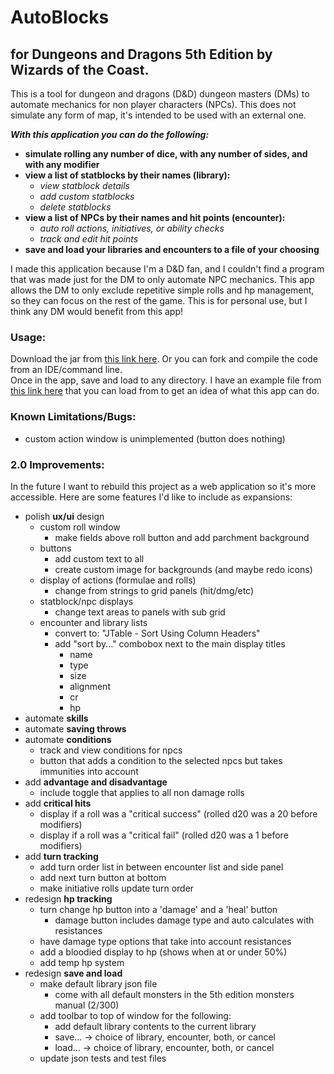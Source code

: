 # AutoBlocks
## for Dungeons and Dragons 5th Edition by Wizards of the Coast.
<p>
This is a tool for dungeon and dragons (D&D) dungeon masters (DMs) to automate mechanics for non player characters (NPCs).
This does not simulate any form of map, it's intended to be used with an external one.
</p>

***With this application you can do the following:***
  - **simulate rolling any number of dice, with any number of sides, and with any modifier**
  - **view a list of statblocks by their names (library):**
    - *view statblock details*
    - *add custom statblocks*
    - *delete statblocks*
  - **view a list of NPCs by their names and hit points (encounter):**
    - *auto roll actions, initiatives, or ability checks*
    - *track and edit hit points*
  - **save and load your libraries and encounters to a file of your choosing**

<p>
I made this application because I'm a D&D fan, and I couldn't find a program that was made just for the DM to only 
automate NPC mechanics. This app allows the DM to only exclude repetitive simple rolls and hp management, so they can 
focus on the rest of the game. This is for personal use, but I think any DM would benefit from this app!
</p>

### Usage:
Download the jar from
[this link here](https://drive.google.com/file/d/1Ka9iZDmY39zismaPqZYcx4jRnOoq-Fe6/view?usp=sharing).
Or you can fork and compile the code from an IDE/command line.
<br/>
Once in the app, save and load to any directory. I have an example file from 
[this link here](https://drive.google.com/file/d/1ThDA3bB_DW5DZm7RE5bzSn8wl3AMPnmI/view?usp=sharing)
that you can load from to get an idea of what this app can do.

### Known Limitations/Bugs:
- custom action window is unimplemented (button does nothing)

### 2.0 Improvements:
In the future I want to rebuild this project as a web application so it's more accessible. Here are some features I'd like to include as expansions:
- polish **ux/ui** design
    - custom roll window
        - make fields above roll button and add parchment background
    - buttons
        - add custom text to all
        - create custom image for backgrounds (and maybe redo icons)
    - display of actions (formulae and rolls)
        - change from strings to grid panels (hit/dmg/etc)
    - statblock/npc displays
        - change text areas to panels with sub grid
    - encounter and library lists
      - convert to: "JTable - Sort Using Column Headers"
      - add "sort by..." combobox next to the main display titles
          - name
          - type
          - size
          - alignment
          - cr
          - hp
- automate **skills**
- automate **saving throws**
- automate **conditions**
  - track and view conditions for npcs
  - button that adds a condition to the selected npcs but takes immunities into account
- add **advantage and disadvantage**
  - include toggle that applies to all non damage rolls
- add **critical hits**
  - display if a roll was a "critical success" (rolled d20 was a 20 before modifiers)
  - display if a roll was a "critical fail" (rolled d20 was a 1 before modifiers)
- add **turn tracking**
  - add turn order list in between encounter list and side panel
  - add next turn button at bottom
  - make initiative rolls update turn order
- redesign **hp tracking**
  - turn change hp button into a 'damage' and a 'heal' button
    - damage button includes damage type and auto calculates with resistances
  - have damage type options that take into account resistances
  - add a bloodied display to hp (shows when at or under 50%)
  - add temp hp system
- redesign **save and load**
  - make default library json file
    - come with all default monsters in the 5th edition monsters manual (2/300)
  - add toolbar to top of window for the following:
    - add default library contents to the current library
    - save... -> choice of library, encounter, both, or cancel
    - load... -> choice of library, encounter, both, or cancel
  - update json tests and test files